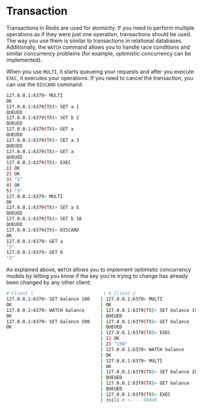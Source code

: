 # Transaction

Transactions in Redis are used for atomicity. If you need to perform multiple operations as if they were just one operation, transactions should be used. The way you use them is similar to transactions in relational databases. Additionally, the `WATCH` command allows you to handle race conditions and similar concurrency problems (for example, optimistic concurrency can be implemented).

When you use `MULTI`, it starts queueing your requests and after you execute `EXEC`, it executes your operations. If you need to cancel the transaction, you can use the `DISCARD` command:
```bash
127.0.0.1:6379> MULTI
OK
127.0.0.1:6379(TX)> SET a 1
QUEUED
127.0.0.1:6379(TX)> SET b 2
QUEUED
127.0.0.1:6379(TX)> GET a
QUEUED
127.0.0.1:6379(TX)> SET a 3
QUEUED
127.0.0.1:6379(TX)> GET a
QUEUED
127.0.0.1:6379(TX)> EXEC
1) OK
2) OK
3) "1"
4) OK
5) "3"
127.0.0.1:6379> MULTI
OK
127.0.0.1:6379(TX)> SET a 5
QUEUED
127.0.0.1:6379(TX)> SET b 10
QUEUED
127.0.0.1:6379(TX)> DISCARD
OK
127.0.0.1:6379> GET a
"3"
127.0.0.1:6379> GET b
"2"
```

As explained above, `WATCH` allows you to implement optimistic concurrency models by letting you know if the key you're trying to change has already been changed by any other client:

```bash
# Client 1                          | # Client 2
127.0.0.1:6379> SET balance 100    | 127.0.0.1:6379> MULTI
OK                                 | OK
127.0.0.1:6379> WATCH balance      | 127.0.0.1:6379(TX)> SET balance 150  
OK                                 | QUEUED
127.0.0.1:6379> SET balance 500    | 127.0.0.1:6379(TX)> GET balance
OK                                 | QUEUED
                                   | 127.0.0.1:6379(TX)> EXEC
                                   | 1) OK
                                   | 2) "150"
                                   | 127.0.0.1:6379> WATCH balance
                                   | OK
                                   | 127.0.0.1:6379> MULTI
                                   | OK
                                   | 127.0.0.1:6379(TX)> SET balance 200
                                   | QUEUED
                                   | 127.0.0.1:6379(TX)> GET balance
                                   | QUEUED
                                   | 127.0.0.1:6379(TX)> EXEC
                                   | (nil) # <---- ERROR
```
